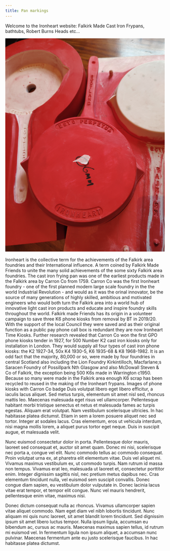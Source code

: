 ```yaml
---
title: Pan markings
---
```


Welcome to the Ironheart website: Falkirk Made Cast Iron Frypans, bathtubs, Robert Burns Heads etc...

![Pan markings](../images/Ironheart-pan-rear.jpg)

Ironheart is the collective term  for the achievements of the Falkirk area foundries and their International influence. A term coined by Falkirk Made Friends to unite the many solid achievements of the some sixty Falkirk area foundries. The cast iron frying pan was one of the earliest products made in the Falkirk area by Carron Co from 1759.
Carron Co was the first Ironheart foundry - one of the first planned modern large scale foundry in the the world Industrial Revolution - and would as it was the orinal innovator, be the source of many generations of highly skilled, ambitious and motivated engineers who would both turn the Falkirk area into a world hub of innovative light cast iron products and educate and inspire foundry skills throughout the world. 
Falkirk made Friends has its origin in a volunteer campaign to save three K6 phone kiosks from removal by BT in 2019/20. With the support of the local Council they were saved and as their original function as a public pay phone call box is redundant they are now Ironheart Time Kiosks. Further research revealed that Carron Co won the first GPO phone kiosks tender in 1927, for 500 Number K2 cast iron kiosks only for installation in London. They would supply all four types of cast iron phone kiosks: the K2 1927-34, 50x K4  1930-5, K6 1935-68 & K8 1968-1982. It is an odd fact that the majority, 80,000 or so, were made by four foundries in central Scotland also including the Lion Foundry Kirkintilloch, Macfarlane;s Saracen Foundry of Possillpark Nth Glasgow and also McDowall Steven & Co of Falkirk, the exception being 500 K6s made in Warrington c1950. Because so many were made in the Falkirk area enough K6 scrap has been recycled to reused in the making of the Ironheart frypans.
Images of phone kiosks with Carron Co badge
Duis volutpat libero eget libero efficitur, a iaculis lacus aliquet. Sed metus turpis, elementum sit amet nisl sed, rhoncus mattis leo. Maecenas malesuada eget risus vel ullamcorper. Pellentesque habitant morbi tristique senectus et netus et malesuada fames ac turpis egestas. Aliquam erat volutpat. Nam vestibulum scelerisque ultricies. In hac habitasse platea dictumst. Etiam in sem a lorem posuere aliquet nec sed tortor. Integer at sodales lacus. Cras elementum, eros ut vehicula interdum, nisi magna mollis lorem, a aliquet purus tortor eget neque. Duis in suscipit augue, et malesuada velit.

Nunc euismod consectetur dolor in porta. Pellentesque dolor mauris, laoreet sed consequat et, auctor sit amet quam. Donec mi nisi, scelerisque nec porta a, congue vel elit. Nunc commodo tellus ac commodo consequat. Proin volutpat urna ex, at pharetra elit elementum vitae. Duis vel aliquet mi. Vivamus maximus vestibulum ex, ut commodo turpis. Nam rutrum id massa non tempus. Vivamus erat leo, malesuada ut laoreet et, consectetur porttitor enim. Integer dignissim sagittis nisl, nec pretium metus dapibus nec. Cras elementum tincidunt nulla, vel euismod sem suscipit convallis. Donec congue diam sapien, eu vestibulum dolor vulputate in. Donec lacinia lacus vitae erat tempor, et tempor elit congue. Nunc vel mauris hendrerit, pellentesque enim vitae, maximus nisi.

Donec dictum consequat nulla ac rhoncus. Vivamus ullamcorper sapien vitae aliquet commodo. Nam eget diam vel nibh lobortis tincidunt. Nunc aliquam mi quis nunc laoreet, sit amet blandit lorem tincidunt. Sed dignissim ipsum sit amet libero luctus tempor. Nulla ipsum ligula, accumsan eu bibendum ac, cursus ac mauris. Maecenas maximus sapien tellus, id rutrum mi euismod vel. In fermentum ligula non ipsum aliquet, a accumsan nunc pulvinar. Maecenas fermentum ante eu justo scelerisque faucibus. In hac habitasse platea dictumst.
